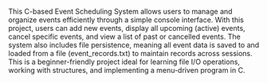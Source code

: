 This C-based Event Scheduling System allows users to manage and organize events efficiently through a simple console interface. With this project, users can add new events,
display all upcoming (active) events, cancel specific events, and view a list of past or cancelled events. The system also includes file persistence,
meaning all event data is saved to and loaded from a file (event_records.txt) to maintain records across sessions. This is a beginner-friendly project ideal for learning file I/O operations,
working with structures, and implementing a menu-driven program in C.
